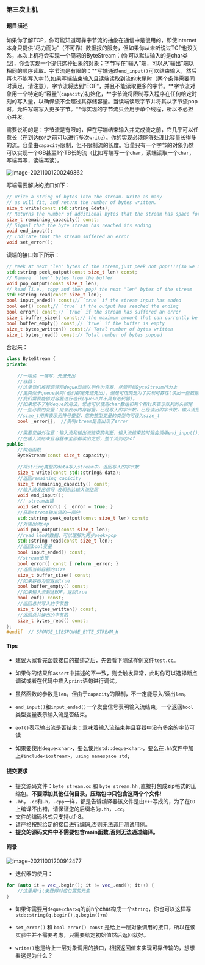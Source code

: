 ### 第三次上机

#### 题目描述

如果你了解TCP，你可能知道可靠字节流的抽象在通信中是很用的，即使Internet本身只提供“尽力而为”（不可靠）数据报的服务，但如果你从未听说过TCP也没关系，本次上机将会实现一个简易的ByteStream：(你可以默认输入的是char类型)，你会实现一个提供这种抽象的对象：字节写在“输入”端，可以从“输出”端以相同的顺序读取。字节流是有限的：**写端通过`end_input()`可以结束输入，然后再也不能写入字节,如果写端结束输入且读端读取到流的末尾时（两个条件需要同时满足，请注意），字节流将达到“EOF”，并且不能读取更多的字节。**字节流对象用一个特定的“容量”(`capacity`)初始化，**字节流将限制写入程序在任何给定时刻的写入量，以确保流不会超过其存储容量。当读端读取字节并将其从字节流pop时，允许写端写入更多字节。**你实现的字节流只会用于单个线程，所以不必担心并发。


需要说明的是：字节流是有限的，但在写端结束输入并完成流之前，它几乎可以任意长（在到达`EOF`之前可以进行多次`write`）。你的实现必须能够处理比容量长得多的流。容量由`capacity`限制，但不限制流的长度。容量只有一个字节的对象仍然可以实现一个GB甚至1个TB长的流（比如写端写一个`char`，读端读取一个`char`，写端再写，读端再读）。


![image-20211001200249862](https://typora-1306385380.cos.ap-nanjing.myqcloud.com/img/image-20211001200249862.png)

写端需要解决的接口如下：
```C++
// Write a string of bytes into the stream. Write as many
// as will fit, and return the number of bytes written.
size_t write(const std::string &data);
// Returns the number of additional bytes that the stream has space for
size_t remaining_capacity() const;
// Signal that the byte stream has reached its ending
void end_input();
// Indicate that the stream suffered an error
void set_error();
```


读端的接口如下所示：
```C++
// Peek at next "len" bytes of the stream,just peek not pop!!!!(so we use const for this function)
std::string peek_output(const size_t len) const;
// Remove ``len'' bytes from the buffer
void pop_output(const size_t len);
// Read (i.e., copy and then pop) the next "len" bytes of the stream
std::string read(const size_t len);
bool input_ended() const;// `true` if the stream input has ended
bool eof() const;// `true` if the output has reached the ending
bool error() const;// `true` if the stream has suffered an error
size_t buffer_size() const;// the maximum amount that can currently be peeked/read
bool buffer_empty() const;// `true` if the buffer is empty
size_t bytes_written() const;// Total number of bytes written
size_t bytes_read() const;// Total number of bytes popped
```


合起来：

```C++
class ByteStream {
private:
    
    //一端读 一端写，先进先出
    //容器：
    //这里我们推荐您使用deque双端队列作为容器，尽管可能ByteStream行为上
    //更类似于queue队列(他们都是先进先出)，但是可惜的是为了实现可靠性(读出一些数据却不会丢失数据，也就是peek_output接口)，
    //我们需要能够对容器进行迭代(queue并不具有迭代器)。
    //如果您不了解deque的用法，您也可以使用char数组和两个指针来表示队列的头和尾
    //一些必要的变量：用来表示内存容量，已经写入的字节数，已经读出的字节数，输入流是否结束，输出流是否结束
    //size_t用来表示无符号整型，您的整型变量的类型均可设为size_t
    bool _error{};  //表明stream是否出现了error
    
    //需要您格外注意：输入流和输出流结束的判断，输入流结束的时候会调用end_input()通知，
    //在输入流结束且容器中全部都读出之后，整个流到达eof
public:
    //构造函数
    ByteStream(const size_t capacity);
    
    //将string类型的data写入stream中，返回写入的字节数
    size_t write(const std::string& data);
    //返回remaining_capicity
    size_t remaining_capacity() const;
    //输入流发出信号 表明到达输入流结尾
    void end_input();
    //! stream出错
    void set_error() { _error = true; }
    //获取stream输出流的一部分
    std::string peek_output(const size_t len) const;
    //对输出流pop
    void pop_output(const size_t len);
    //read len的数据，可以理解为两步peek+pop
    std::string read(const size_t len);
    //返回bool变量
    bool input_ended() const;
    //stream出错
    bool error() const { return _error; }
    //返回当前容器的size
    size_t buffer_size() const;
    //如果容器为空返回true
    bool buffer_empty() const;
    //如果输入流到达EOF，返回true
    bool eof() const;
    //返回总共写入的字节数
    size_t bytes_written() const;
    //返回总共读出的字节数
    size_t bytes_read() const;
};
#endif  // SPONGE_LIBSPONGE_BYTE_STREAM_H

```

#### Tips

- 建议大家看完函数接口的描述之后，先去看下测试样例文件`test.cc`。

- 如果你的结果和`assert`中描述的不一致，则会触发异常，此时你可以选择断点调试或者在代码中插入`print`语句进行调试。

- 虽然函数的参数是`len`，但由于`capacity`的限制，不一定能写入/读出`len`。

- `end_input()`和`input_ended()`一个发出信号表明输入流结束，一个返回`bool`类型变量表示输入流是否结束。

- `eof()`表示输出流是否结束：意味着输入流结束并且容器中没有多余的字节可读

- 如果要使用`deque<char>`，要么使用`std::deque<char>`，要么在`.hh`文件中加上`#include<iostream>`，`using namespace std;`

  




#### 提交要求

- 提交源码文件：`byte_stream.cc` 和 `byte_stream.hh`  ,直接打包成zip格式的压缩包。**不要添加其他任何目录，压缩包中只包含这两个个文件!**
- `.hh`，`.cc`和`.h`，`.cpp`一样，都是告诉编译器该文件是由`c++`写成的，为了在`OJ`上编译不出错，请保证您的后缀名为`.hh`，`.cc`。
- 文件的编码格式只支持utf-8。
- 请严格按照给定的接口进行编码,否则无法调用测试用例。
- **提交的源码文件中不需要包含main函数,否则无法通过编译。**

#### 附录

![image-20211001200912477](https://typora-1306385380.cos.ap-nanjing.myqcloud.com/img/image-20211001200912477.png)

* 迭代器的使用：

```C++
for (auto it = vec_.begin(); it != vec_.end(); it++) {
	//这里用*it来获得对应位置的元素
}
```

* 如果你需要用`deque<char>q`的前n个char构成一个`string`，你也可以这样写`std::string(q.begin(),q.begin()+n)`

* `set_error()` 和 `bool error() const` 是给上一层对象调用的接口，所以在该实验中并不需要考虑，只需要给定初始值然后返回就好。
* `write()`也是给上一层对象调用的接口，根据返回值来实现可靠传输的，想想看这是为什么？



